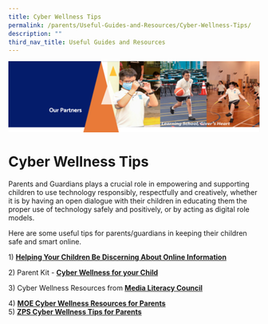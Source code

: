```yaml
---
title: Cyber Wellness Tips
permalink: /parents/Useful-Guides-and-Resources/Cyber-Wellness-Tips/
description: ""
third_nav_title: Useful Guides and Resources
---
```

![](/images/OurPartners.png)

Cyber Wellness Tips
===================

Parents and Guardians plays a crucial role in empowering and supporting children to use technology responsibly, respectfully and creatively, whether it is by having an open dialogue with their children in educating them the proper use of technology safely and positively, or by acting as digital role models.  
  
Here are some useful tips for parents/guardians in keeping their children safe and smart online.  
  
1) [<b>Helping Your Children Be Discerning About Online Information</b>](/files/3B-2019-Connect-T2-Parents-Tipsheet-Pri.pdf)

2) Parent Kit - [<b>Cyber Wellness for your Child</b>](/files/Parent_Kit_-_Cyber_Wellness_for_your_Child.pdf)

3) Cyber Wellness Resources from [<b>Media Literacy Council</b>](https://www.betterinternet.sg/Resources/Resources-Listing?topic=screen+time&persona=everyone)  
 
 
4) [**MOE Cyber Wellness Resources for Parents**](https://ictconnection.moe.edu.sg/cyber-wellness/for-parents)  
5) [**ZPS Cyber Wellness Tips for Parents**](https://zhangdepri.moe.edu.sg/qql/slot/u180/Our%20Partners/Parents/Communication%20with%20Parents/CYBERWELLNESS%20for%20Parents%20Friday%209%20April_updated%20240321.pdf)